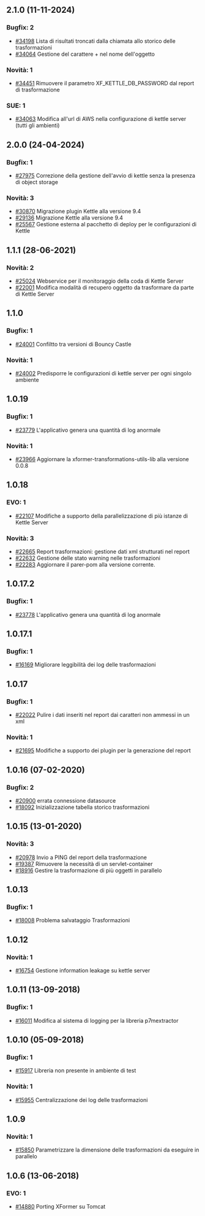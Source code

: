 
## 2.1.0 (11-11-2024)

### Bugfix: 2
- [#34198](https://parermine.regione.emilia-romagna.it/issues/34198) Lista di risultati troncati dalla chiamata allo storico delle trasformazioni
- [#34064](https://parermine.regione.emilia-romagna.it/issues/34064) Gestione del carattere + nel nome dell'oggetto

### Novità: 1
- [#34451](https://parermine.regione.emilia-romagna.it/issues/34451) Rimuovere il parametro XF_KETTLE_DB_PASSWORD dal report di trasformazione

### SUE: 1
- [#34063](https://parermine.regione.emilia-romagna.it/issues/34063) Modifica all'url di AWS nella configurazione di kettle server (tutti gli ambienti)

## 2.0.0 (24-04-2024)

### Bugfix: 1
- [#27975](https://parermine.regione.emilia-romagna.it/issues/27975) Correzione della gestione dell'avvio di kettle senza la presenza di object storage

### Novità: 3
- [#30870](https://parermine.regione.emilia-romagna.it/issues/30870) Migrazione plugin Kettle alla versione 9.4
- [#29136](https://parermine.regione.emilia-romagna.it/issues/29136) Migrazione Kettle alla versione 9.4
- [#25567](https://parermine.regione.emilia-romagna.it/issues/25567) Gestione esterna al pacchetto di deploy per le configurazioni di Kettle

## 1.1.1 (28-06-2021)

### Novità: 2
- [#25024](https://redmine.ente.regione.emr.it/issues/25024) Webservice per il monitoraggio della coda di Kettle Server
- [#22001](https://redmine.ente.regione.emr.it/issues/22001) Modifica modalità di recupero oggetto da trasformare da parte di Kettle Server

## 1.1.0

### Bugfix: 1
- [#24001](https://redmine.ente.regione.emr.it//issues/24001) Confiltto tra versioni di Bouncy Castle

### Novità: 1
- [#24002](https://redmine.ente.regione.emr.it//issues/24002) Predisporre le configurazioni di kettle server per ogni singolo ambiente

## 1.0.19

### Bugfix: 1
- [#23779](https://redmine.ente.regione.emr.it//issues/23779) L'applicativo genera una quantità di log anormale

### Novità: 1
- [#23966](https://redmine.ente.regione.emr.it//issues/23966) Aggiornare la xformer-transformations-utils-lib alla versione 0.0.8

## 1.0.18

### EVO: 1
- [#22107](https://redmine.ente.regione.emr.it//issues/22107) Modifiche a supporto della parallelizzazione di più istanze di Kettle Server

### Novità: 3
- [#22665](https://redmine.ente.regione.emr.it//issues/22665) Report trasformazioni: gestione dati xml strutturati nel report
- [#22632](https://redmine.ente.regione.emr.it//issues/22632) Gestione delle stato warning nelle trasformazioni
- [#22283](https://redmine.ente.regione.emr.it//issues/22283) Aggiornare il parer-pom alla versione corrente.

## 1.0.17.2

### Bugfix: 1
- [#23778](https://redmine.ente.regione.emr.it//issues/23778) L'applicativo genera una quantità di log anormale

## 1.0.17.1

### Bugfix: 1
- [#16169](https://redmine.ente.regione.emr.it//issues/16169) Migliorare leggibilità dei log delle trasformazioni

## 1.0.17

### Bugfix: 1
- [#22022](https://redmine.ente.regione.emr.it//issues/22022) Pulire i dati inseriti nel report dai caratteri non ammessi in un xml

### Novità: 1
- [#21695](https://redmine.ente.regione.emr.it//issues/21695) Modifiche a supporto dei plugin per la generazione del report

## 1.0.16 (07-02-2020)

### Bugfix: 2
- [#20900](https://redmine.ente.regione.emr.it//issues/20900) errata connessione datasource
- [#18092](https://redmine.ente.regione.emr.it//issues/18092) Inizializzazione tabella storico trasformazioni

## 1.0.15 (13-01-2020)

### Novità: 3
- [#20978](https://redmine.ente.regione.emr.it//issues/20978) Invio a PING del report della trasformazione
- [#19387](https://redmine.ente.regione.emr.it//issues/19387) Rimuovere la necessità di un servlet-container
- [#18916](https://redmine.ente.regione.emr.it//issues/18916) Gestire la trasformazione di più oggetti in parallelo

## 1.0.13

### Bugfix: 1
- [#18008](https://redmine.ente.regione.emr.it//issues/18008) Problema salvataggio Trasformazioni

## 1.0.12

### Novità: 1
- [#16754](https://redmine.ente.regione.emr.it//issues/16754) Gestione information leakage su kettle server 

## 1.0.11 (13-09-2018)

### Bugfix: 1
- [#16011](https://redmine.ente.regione.emr.it//issues/16011) Modifica al sistema di logging per la libreria p7mextractor

## 1.0.10 (05-09-2018)

### Bugfix: 1
- [#15917](https://redmine.ente.regione.emr.it//issues/15917) Libreria non presente in ambiente di test

### Novità: 1
- [#15955](https://redmine.ente.regione.emr.it//issues/15955) Centralizzazione dei log delle trasformazioni

## 1.0.9

### Novità: 1
- [#15850](https://redmine.ente.regione.emr.it//issues/15850) Parametrizzare la dimensione delle trasformazioni da eseguire in parallelo

## 1.0.6 (13-06-2018)

### EVO: 1
- [#14880](https://redmine.ente.regione.emr.it//issues/14880) Porting XFormer su Tomcat
